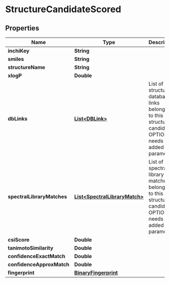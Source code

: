 

# StructureCandidateScored


## Properties

| Name | Type | Description | Notes |
|------------ | ------------- | ------------- | -------------|
|**inchiKey** | **String** |  |  [optional] |
|**smiles** | **String** |  |  [optional] |
|**structureName** | **String** |  |  [optional] |
|**xlogP** | **Double** |  |  [optional] |
|**dbLinks** | [**List&lt;DBLink&gt;**](DBLink.md) | List of structure database links belonging to this structure candidate  OPTIONAL: needs to be added by parameter |  [optional] |
|**spectralLibraryMatches** | [**List&lt;SpectralLibraryMatch&gt;**](SpectralLibraryMatch.md) | List of spectral library matches belonging to this structure candidate  OPTIONAL: needs to be added by parameter |  [optional] |
|**csiScore** | **Double** |  |  [optional] |
|**tanimotoSimilarity** | **Double** |  |  [optional] |
|**confidenceExactMatch** | **Double** |  |  [optional] |
|**confidenceApproxMatch** | **Double** |  |  [optional] |
|**fingerprint** | [**BinaryFingerprint**](BinaryFingerprint.md) |  |  [optional] |



